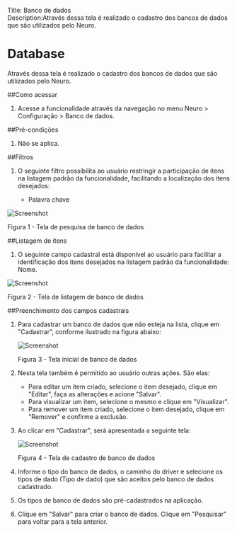 Title: Banco de dados  
Description:Através dessa tela é realizado o cadastro dos bancos de dados que são utilizados pelo Neuro.  

# Database  

Através dessa tela é realizado o cadastro dos bancos de dados que são utilizados pelo Neuro.    

##Como acessar    

1. Acesse a funcionalidade através da navegação no menu Neuro > Configuração > Banco de dados.    

##Pré-condições  

1. Não se aplica.  


##Filtros    

1. O seguinte filtro possibilita ao usuário restringir a participação de itens na listagem padrão da funcionalidade, facilitando a localização dos itens desejados:    

    * Palavra chave       
 
 ![Screenshot](images/Data-Search.png)  
 
Figura 1 - Tela de pesquisa de banco de dados      
 
##Listagem de itens    
 
1. O seguinte campo cadastral está disponível ao usuário para facilitar a identificação dos itens desejados na listagem padrão da funcionalidade: Nome.  

 ![Screenshot](images/Data-Items.png)  
 
Figura 2 - Tela de listagem de banco de dados    
 
##Preenchimento dos campos cadastrais 

1. Para cadastrar um banco de dados que não esteja na lista, clique em "Cadastrar", conforme ilustrado na figura abaixo:    

     ![Screenshot](images/Data-Home.png) 
     
    Figura 3 - Tela inicial de banco de dados    

2. Nesta tela também é permitido ao usuário outras ações. São elas:   
      - Para editar um item criado, selecione o item desejado, clique em "Editar", faça as alterações e acione "Salvar".    
      - Para visualizar um item, selecione o mesmo e clique em "Visualizar".    
      - Para remover um item criado, selecione o item desejado, clique em "Remover" e confirme a exclusão.    
  
3. Ao clicar em "Cadastrar", será apresentada a seguinte tela:    

    ![Screenshot](images/Data-register.png)
    
    Figura 4 - Tela de cadastro de banco de dados    

4. Informe o tipo do banco de dados, o caminho do driver e selecione os tipos de dado (Tipo de dado) que são aceitos pelo banco de dados cadastrado.    
5. Os tipos de banco de dados são pré-cadastrados na aplicação. 

6. Clique em "Salvar" para criar o banco de dados. Clique em "Pesquisar" para voltar para a tela anterior.    


<!-- !!! tip "About"
    <b>Updated:</b>07/02/2021 - João Pelles Junior

